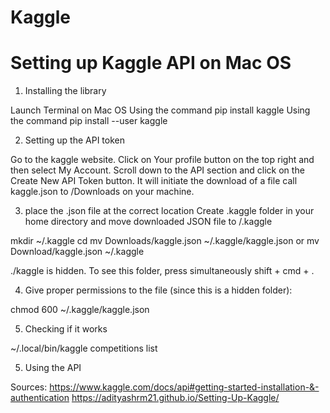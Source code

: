 # Kaggle
# Setting up Kaggle API on Mac OS



1. Installing the library

Launch Terminal on Mac OS
Using the command pip install kaggle
Using the command pip install --user kaggle


2. Setting up the API token

Go to the kaggle website.
Click on Your profile button on the top right and then select My Account.
Scroll down to the API section and click on the Create New API Token button.
It will initiate the download of a file call kaggle.json to /Downloads on your machine.

3. place the .json file at the correct location
Create .kaggle folder in your home directory and move downloaded JSON file to /.kaggle

mkdir ~/.kaggle
cd 
mv Downloads/kaggle.json ~/.kaggle/kaggle.json
or mv Download/kaggle.json ~/.kaggle

./kaggle is hidden. To see this folder, press simultaneously shift + cmd + .

4. Give proper permissions to the file (since this is a hidden folder):

chmod 600 ~/.kaggle/kaggle.json

5. Checking if it works

~/.local/bin/kaggle competitions list

5. Using the API

Sources: 
https://www.kaggle.com/docs/api#getting-started-installation-&-authentication
https://adityashrm21.github.io/Setting-Up-Kaggle/

